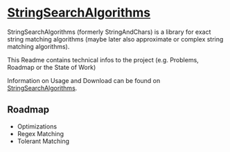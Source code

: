 [StringSearchAlgorithms](http://almondtools.github.io/stringsearchalgorithms/)
===============
StringSearchAlgorithms (formerly StringAndChars) is a library for exact string matching algorithms (maybe later also approximate or complex string matching algorithms).

This Readme contains technical infos to the project (e.g. Problems, Roadmap or the State of Work)

Information on Usage and Download can be found on [StringSearchAlgorithms](http://almondtools.github.io/stringsearchalgorithms/). 

Roadmap
-----
- Optimizations
- Regex Matching
- Tolerant Matching
